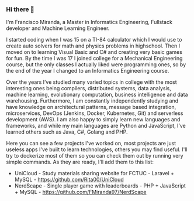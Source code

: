 ### Hi there 👋

I'm Francisco Miranda, a Master in Informatics Engineering, Fullstack developer and Machine Learning Engineer.

I started coding when I was 15 on a TI-84 calculator which I would use to create auto solvers for math and physics problems in highschool. Then I moved on to learning Visual Basic and C# and creating very basic games for fun. By the time I was 17 I joined college for a Mechanical Engineering course, but the only classes I actually liked were programming ones, so by the end of the year I changed to an Informatics Engineering course. 

Over the years I’ve studied many varied topics in college with the most interesting ones being compilers, distributed systems, data analysis, machine learning, evolutionary computation, business intelligence and data warehousing. Furthermore, I am constantly independently studying and have knowledge on architectural patterns, message based integration, microservices, DevOps (Jenkins, Docker, Kubernetes, Git) and serverless development (AWS). I am also happy to simply learn new languages and frameworks, and while my main languages are Python and JavaScript, I’ve learned others such as Java, C#, Golang and PHP.

Here you can see a few projects I've worked on, most projects are just useless apps I've built to learn technologies, others you may find useful. I'll try to dockerize most of them so you can check them out by running very simple commands. As they are ready, I'll add them to this list:
 - UniCloud - Study materials sharing website for FCTUC - Laravel + MySQL - https://github.com/Rita00/UniCloud
 - NerdScape - Single player game with leaderboards - PHP + JavaScript + MySQL - https://github.com/FMiranda97/NerdScape

<!--
**FMiranda97/FMiranda97** is a ✨ _special_ ✨ repository because its `README.md` (this file) appears on your GitHub profile.

Here are some ideas to get you started:

- 🔭 I’m currently working on ...
- 🌱 I’m currently learning ...
- 👯 I’m looking to collaborate on ...
- 🤔 I’m looking for help with ...
- 💬 Ask me about ...
- 📫 How to reach me: ...
- 😄 Pronouns: ...
- ⚡ Fun fact: ...
-->

